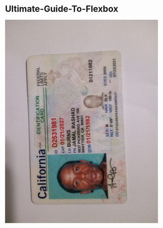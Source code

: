 # Ultimate-Guide-To-Flexbox
![](https://github.com/Starboy0907/Ultimate-Guide-To-Flexbox/blob/truck/IMG_20220131_154533_2%20(1).jpg)
